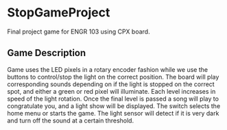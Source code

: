 # StopGameProject
Final project game for ENGR 103 using CPX board.

## Game Description
Game uses the LED pixels in a rotary encoder fashion while we use the buttons to control/stop the light on the correct position. The board will play corresponding sounds depending on if the light is stopped on the correct spot, and either a green or red pixel will illuminate. Each level increases in speed of the light rotation. Once the final level is passed a song will play to congratulate you, and a light show will be displayed. The switch selects the home menu or starts the game. The light sensor will detect if it is very dark and turn off the sound at a certain threshold.
